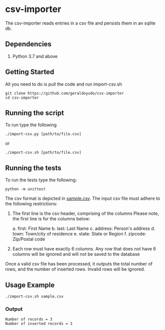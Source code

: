 # csv-importer

The csv-importer reads entries in a csv file and persists them in an sqlite db. 

## Dependencies

1. Python 3.7 and above

## Getting Started 

All you need to do is pull the code and run import-csv.sh

~~~
git clone https://github.com/geraldoyudo/csv-importer
cd csv-importer
~~~

## Running the script

To run type the following

~~~
./import-csv.py [path/to/file.csv]
~~~

or 

~~~
./import-csv.sh [path/to/file.csv]
~~~

## Running the tests

To run the tests type the following:

~~~
python -m unittest
~~~

The csv format is depicted in [sample.csv](sample.csv). The input csv file must adhere to the following restrictions:

1. The first line is the csv header, comprising of the columns 
Please note, the first line is for the columns below: 

    a. first: First Name
    b. last: Last Name
    c. address: Person's address
    d. town: Town/city of residence
    e. state: State or Region
    f. zipcode: Zip/Postal code
    
2. Each row must have exactly 6 columns. Any row that does not have 6 columns will be ignored and will not be saved to the database

Once a valid csv file has been processed, it outputs the total number of rows, and the number of inserted rows. Invalid rows will be ignored.

## Usage Example

~~~
./import-csv.sh sample.csv
~~~

### Output

~~~
Number of records = 3
Number of inserted records = 3
~~~